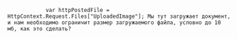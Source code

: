                 var httpPostedFile = HttpContext.Request.Files["UploadedImage"]; Мы тут загружает документ, и нам необходимо ограничит размер загружаемого файла, условно до 10 мб, как это сделать? 
